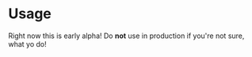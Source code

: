 Usage
===========
Right now this is early alpha! Do **not** use in production if you're not sure, what yo do!